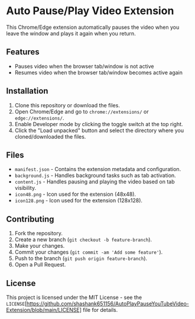 # Auto Pause/Play Video Extension

This Chrome/Edge extension automatically pauses the video when you leave the window and plays it again when you return.

## Features

- Pauses video when the browser tab/window is not active
- Resumes video when the browser tab/window becomes active again

## Installation

1. Clone this repository or download the files.
2. Open Chrome/Edge and go to `chrome://extensions/` or `edge://extensions/`.
3. Enable Developer mode by clicking the toggle switch at the top right.
4. Click the "Load unpacked" button and select the directory where you cloned/downloaded the files.

## Files

- `manifest.json` - Contains the extension metadata and configuration.
- `background.js` - Handles background tasks such as tab activation.
- `content.js` - Handles pausing and playing the video based on tab visibility.
- `icon48.png` - Icon used for the extension (48x48).
- `icon128.png` - Icon used for the extension (128x128).

## Contributing

1. Fork the repository.
2. Create a new branch (`git checkout -b feature-branch`).
3. Make your changes.
4. Commit your changes (`git commit -am 'Add some feature'`).
5. Push to the branch (`git push origin feature-branch`).
6. Open a Pull Request.

## License

  This project is licensed under the MIT License - see the `LICENSE`[https://github.com/shashank651156/AutoPlayPauseYouTubeVideo-Extension/blob/main/LICENSE] file for details.
